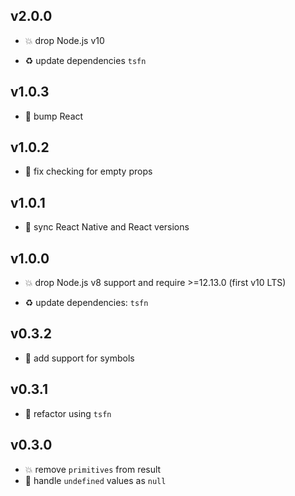 ## v2.0.0

* 💥 drop Node.js v10

* ♻️ update dependencies `tsfn`

## v1.0.3

* 🐞 bump React

## v1.0.2

* 🐞 fix checking for empty props

## v1.0.1

* 🐞 sync React Native and React versions

## v1.0.0

* 💥 drop Node.js v8 support and require >=12.13.0 (first v10 LTS)

* ♻️ update dependencies: `tsfn`

## v0.3.2

* 🐞 add support for symbols

## v0.3.1

* 🐞 refactor using `tsfn`

## v0.3.0

* 💥 remove `primitives` from result
* 🐞 handle `undefined` values as `null`

